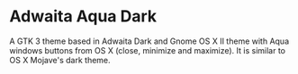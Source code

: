 # Adwaita Aqua Dark

A GTK 3 theme based in Adwaita Dark and Gnome OS X II theme with Aqua windows buttons from OS X (close, minimize and maximize). It is similar to OS X Mojave's dark theme. 